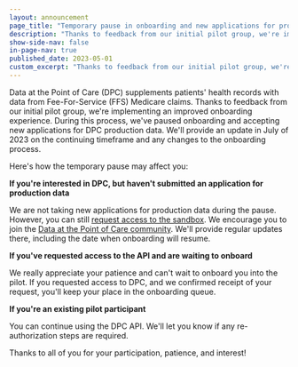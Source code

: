 ```yaml
---
layout: announcement
page_title: "Temporary pause in onboarding and new applications for production data"
description: "Thanks to feedback from our initial pilot group, we're implementing an improved onboarding experience."
show-side-nav: false
in-page-nav: true
published_date: 2023-05-01
custom_excerpt: "Thanks to feedback from our initial pilot group, we're implementing an improved onboarding experience."
---
```


Data at the Point of Care (DPC) supplements patients' health records with data from Fee-For-Service (FFS) Medicare claims. Thanks to feedback from our initial pilot group, we're implementing an improved onboarding experience. During this process, we've paused onboarding and accepting new applications for DPC production data. We'll provide an update in July of 2023 on the continuing timeframe and any changes to the onboarding process.

Here's how the temporary pause may affect you:

**If you're interested in DPC, but haven't submitted an application for production data**

We are not taking new applications for production data during the pause. However, you can still [request access to the sandbox](https://sandbox.dpc.cms.gov/users/sign_up). We encourage you to join the [Data at the Point of Care community](https://groups.google.com/d/forum/dpc-api). We'll provide regular updates there, including the date when onboarding will resume.

**If you've requested access to the API and are waiting to onboard**

We really appreciate your patience and can't wait to onboard you into the pilot. If you requested access to DPC, and we confirmed receipt of your request, you'll keep your place in the onboarding queue.

**If you're an existing pilot participant**

You can continue using the DPC API. We'll let you know if any re-authorization steps are required.

Thanks to all of you for your participation, patience, and interest!
